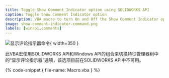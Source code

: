 ```yaml
---
title: Toggle Show Comment Indicator option using SOLIDWORKS API
caption: Toggle Show Comment Indicator option
description: VBA macro to turn On and Off the Show Comment Indicator option of Feature Manager tree using SOLIDWORKS API and Windows API
image: show-comment-indicator-command.png
labels: [winapi,comments]
---
```


![显示评论指示器命令](show-comment-indicator-command.png){ width=350 }

此VBA宏使用SOLIDWORKS API和Windows API的组合来切换特征管理器树中的“显示评论指示器”选项，该选项目前在SOLIDWORKS API中不可用。

{% code-snippet { file-name: Macro.vba } %}